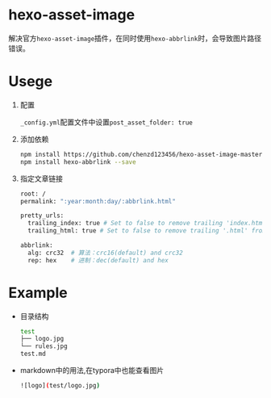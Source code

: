 # hexo-asset-image
解决官方`hexo-asset-image`插件，在同时使用`hexo-abbrlink`时，会导致图片路径错误。

# Usege

1. 配置

   `_config.yml`配置文件中设置`post_asset_folder: true` 

2. 添加依赖

   ```sh
   npm install https://github.com/chenzd123456/hexo-asset-image-master.git --save
   npm install hexo-abbrlink --save
   ```

3. 指定文章链接

   ```sh
   root: /
   permalink: ":year:month:day/:abbrlink.html"
   
   pretty_urls:
     trailing_index: true # Set to false to remove trailing 'index.html' from permalinks, dont be false, vercel will miss the page
     trailing_html: true # Set to false to remove trailing '.html' from permalinks, dont be false, vercel will miss the page
   
   abbrlink:
     alg: crc32  # 算法：crc16(default) and crc32
     rep: hex    # 进制：dec(default) and hex
   ```

   

# Example

- 目录结构

  ```sh
  test
  ├── logo.jpg
  └── rules.jpg
  test.md
  ```

- markdown中的用法,在typora中也能查看图片

  ```sh
  ![logo](test/logo.jpg)
  ```

  

